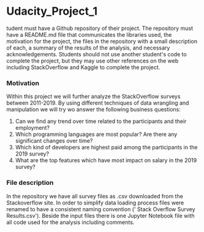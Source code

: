 # Udacity_Project_1

tudent must have a Github repository of their project. The repository must have a README.md file that communicates the libraries used, the motivation for the project, the files in the repository with a small description of each, a summary of the results of the analysis, and necessary acknowledgements. Students should not use another student's code to complete the project, but they may use other references on the web including StackOverflow and Kaggle to complete the project.

### Motivation
Within this project we will further analyze the StackOverflow surveys between 2011-2019. By using different techniques of data wrangling and manipulation we will try wo answer the following business questions:

1. Can we find any trend over time related to the participants and their employment?
2. Which programming languages are most popular? Are there any significant changes over time?
3. Which kind of developers are highest paid among the participants in the 2019 survey?
4. What are the top features which have most impact on salary in the 2019 survey?

### File description
In the repository we have all survey files as .csv downloaded from the Stackoverflow site. In order to simplify data loading process files were renamed to have a consistent naming convention ('<year> Stack Overflow Survey Results.csv'). Beside the input files there is one Jupyter Notebook file with all code used for the analysis including comments.
